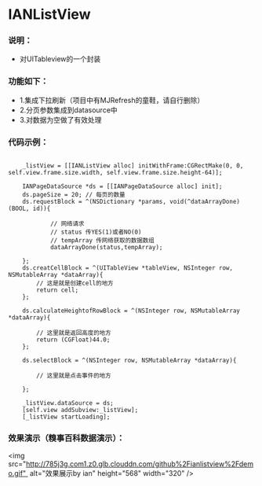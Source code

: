 # IANListView

### 说明：
- 对UITableview的一个封装

### 功能如下：

- 1.集成下拉刷新（项目中有MJRefresh的童鞋，请自行删除）
- 2.分页参数集成到datasource中
- 3.对数据为空做了有效处理

### 代码示例：

```

 	_listView = [[IANListView alloc] initWithFrame:CGRectMake(0, 0, self.view.frame.size.width, self.view.frame.size.height-64)];
    
    IANPageDataSource *ds = [[IANPageDataSource alloc] init];
    ds.pageSize = 20; // 每页的数量
    ds.requestBlock = ^(NSDictionary *params, void(^dataArrayDone)(BOOL, id)){
        
       		// 网络请求
       		// status 传YES(1)或者NO(0)
       		// tempArray 传网络获取的数据数组
            dataArrayDone(status,tempArray);
  
    };
    ds.creatCellBlock = ^(UITableView *tableView, NSInteger row, NSMutableArray *dataArray){
       	// 这是就是创建cell的地方
        return cell;
    };
    
    ds.calculateHeightofRowBlock = ^(NSInteger row, NSMutableArray *dataArray){
        
        // 这里就是返回高度的地方
        return (CGFloat)44.0;
    };
    
    ds.selectBlock = ^(NSInteger row, NSMutableArray *dataArray){
        
       	// 这里就是点击事件的地方
        
    };
    
    _listView.dataSource = ds;
    [self.view addSubview:_listView];
    [_listView startLoading];

```

### 效果演示（糗事百科数据演示）：

<img src="http://785j3g.com1.z0.glb.clouddn.com/github%2Fianlistview%2Fdemo.gif"  alt="效果展示by ian" height="568" width="320" />